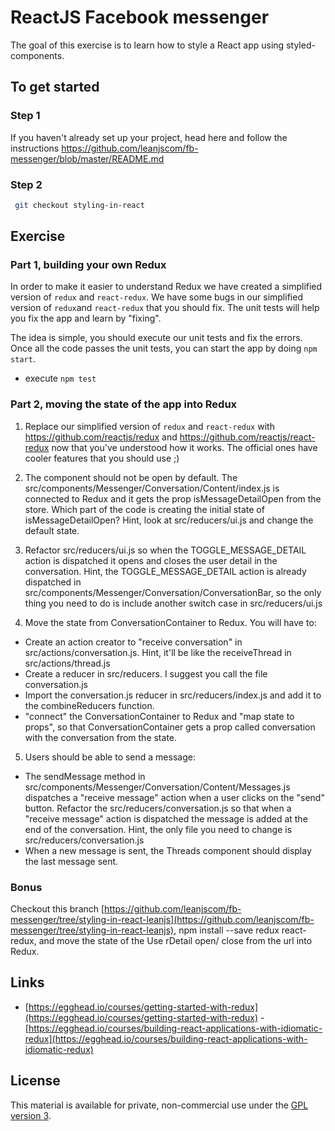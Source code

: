 # ReactJS Facebook messenger

The goal of this exercise is to learn how to style a React app using styled-components.

## To get started

### Step 1

If you haven't already set up your project, head here and follow the instructions https://github.com/leanjscom/fb-messenger/blob/master/README.md


### Step 2
```sh
 git checkout styling-in-react
 ```

## Exercise

### Part 1, building your own Redux

In order to make it easier to understand Redux we have created a simplified version of `redux` and `react-redux`. We have some bugs in our simplified version of `redux`and `react-redux` that you should fix. The unit tests will help you fix the app and learn by "fixing".

The idea is simple, you should execute our unit tests and fix the errors. Once all the code passes the unit tests, you can start the app by doing `npm start`.

- execute `npm test`

### Part 2, moving the state of the app into Redux

1. Replace our simplified version of `redux` and `react-redux` with https://github.com/reactjs/redux and https://github.com/reactjs/react-redux now that you've understood how it works. The official ones have cooler features that you should use ;)

2. The <UserDetail> component should not be open by default. The src/components/Messenger/Conversation/Content/index.js is connected to Redux and it gets the prop isMessageDetailOpen from the store. Which part of the code is creating the initial state of isMessageDetailOpen? Hint, look at src/reducers/ui.js and change the default state.

3. Refactor src/reducers/ui.js so when the TOGGLE_MESSAGE_DETAIL action is dispatched it opens and closes the user detail in the conversation. Hint, the TOGGLE_MESSAGE_DETAIL action is already dispatched in src/components/Messenger/Conversation/ConversationBar, so the only thing you need to do is include another switch case in src/reducers/ui.js  

4. Move the state from ConversationContainer to Redux. You will have to:
- Create an action creator to "receive conversation" in src/actions/conversation.js. Hint, it'll be like the receiveThread in src/actions/thread.js
- Create a reducer in src/reducers. I suggest you call the file conversation.js
- Import the conversation.js reducer in src/reducers/index.js and add it to the combineReducers function.
- "connect" the ConversationContainer to Redux and "map state to props", so that ConversationContainer gets a prop called conversation with the conversation from the state.

5. Users should be able to send a message:
- The sendMessage method in src/components/Messenger/Conversation/Content/Messages.js dispatches a "receive message" action when a user clicks on the "send" button. Refactor the src/reducers/conversation.js so that when a "receive message" action is dispatched the message is added at the end of the conversation. Hint, the only file you need to change is src/reducers/conversation.js
- When a new message is sent, the Threads component should display the last message sent.

### Bonus

Checkout this branch  [https://github.com/leanjscom/fb-messenger/tree/styling-in-react-leanjs](https://github.com/leanjscom/fb-messenger/tree/styling-in-react-leanjs), npm install --save redux react-redux, and move the state of the Use rDetail open/ close from the url into Redux.

## Links

- [https://egghead.io/courses/getting-started-with-redux](https://egghead.io/courses/getting-started-with-redux)
-[https://egghead.io/courses/building-react-applications-with-idiomatic-redux](https://egghead.io/courses/building-react-applications-with-idiomatic-redux)

## License

This material is available for private, non-commercial use under the [GPL version 3](http://www.gnu.org/licenses/gpl-3.0-standalone.html).
